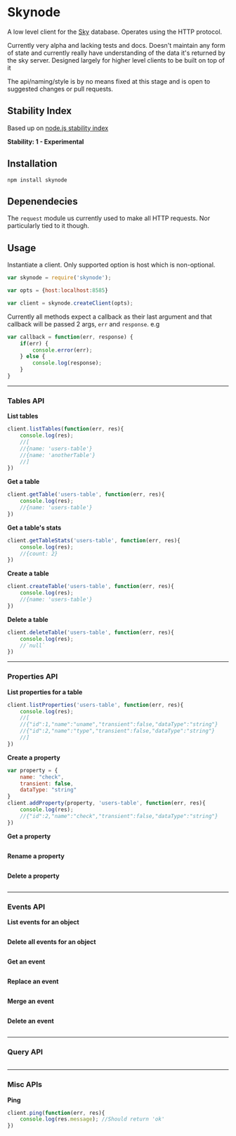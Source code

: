 # Skynode

A low level client for the [Sky](http://skydb.io/) database. Operates using the HTTP protocol.

Currently very alpha and lacking tests and docs. Doesn't maintain any form of state and currently really have understanding of the data it's returned by the sky server. Designed largely for higher level clients to be built on top of it

The api/naming/style is by no means fixed at this stage and is open to suggested changes or pull requests.

## Stability Index

Based up on [node.js stability index](http://nodejs.org/api/documentation.html#documentation_stability_index)

__Stability: 1 - Experimental__

## Installation

`npm install skynode`

## Depenendecies

The `request` module us currently used to make all HTTP requests. Nor particularly tied to it though.

## Usage

Instantiate a client. Only supported option is host which is non-optional.

```javascript
var skynode = require('skynode');

var opts = {host:localhost:8585}

var client = skynode.createClient(opts);
```

Currently all methods expect a callback as their last argument and that callback will be passed 2 args, `err` and `response`. e.g

```javascript
var callback = function(err, response) {
    if(err) {
        console.error(err);
    } else {
        console.log(response);
    }
}
```
---------

### Tables API


__List tables__

```javascript
client.listTables(function(err, res){
    console.log(res);
    //[
    //{name: 'users-table'}
    //{name: 'anotherTable'}
    //]
})
```

__Get a table__

```javascript
client.getTable('users-table', function(err, res){
    console.log(res);
    //{name: 'users-table'}
})
```
__Get a table's stats__

```javascript
client.getTableStats('users-table', function(err, res){
    console.log(res);
    //{count: 2}
})
```
__Create a table__

```javascript
client.createTable('users-table', function(err, res){
    console.log(res);
    //{name: 'users-table'}
})
```

__Delete a table__

```javascript
client.deleteTable('users-table', function(err, res){
    console.log(res);
    //`null`
})
```
---------

### Properties API

__List properties for a table__

```javascript
client.listProperties('users-table', function(err, res){
    console.log(res);
    //[
    //{"id":1,"name":"uname","transient":false,"dataType":"string"}
    //{"id":2,"name":"type","transient":false,"dataType":"string"}
    //]
})
```

__Create a property__

```javascript
var property = {
    name: "check",
    transient: false,
    dataType: "string"
}
client.addProperty(property, 'users-table', function(err, res){
    console.log(res);
    //{"id":2,"name":"check","transient":false,"dataType":"string"}
})
```

__Get a property__

```javascript
```
__Rename a property__

```javascript
```
__Delete a property__

```javascript
```
---------

### Events API


__List events for an object__

```javascript
```

__Delete all events for an object__

```javascript
```

__Get an event__

```javascript
```

__Replace an event__

```javascript
```

__Merge an event__

```javascript
```

__Delete an event__

```javascript
```
---------

### Query API

```javascript
```
---------

### Misc APIs

__Ping__

```javascript
client.ping(function(err, res){
    console.log(res.message); //Should return 'ok'
})
```